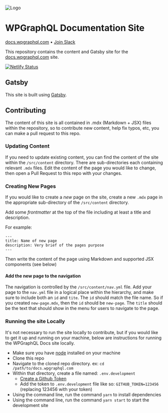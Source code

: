 ![Logo](./img/logo.png)

# WPGraphQL Documentation Site

[docs.wpgraphql.com](https://docs.wpgraphql.com) • <a href="https://wpgql-slack.herokuapp.com/" target="_blank">Join Slack</a>

This repository contains the content and Gatsby site for the [docs.wpgraphql.com](https://docs.wpgraphql.com) site.

[![Netlify Status](https://api.netlify.com/api/v1/badges/58a7d0f1-5002-42d6-a570-eff7468e1575/deploy-status)](https://app.netlify.com/sites/wpgraphql-docs/deploys)


## Gatsby
This site is built using [Gatsby](https://gatsbyjs.org).

## Contributing
The content of this site is all contained in .mdx (Markdown + JSX) files within the repository, so to contribute new content, help fix typos, etc, you can make a pull request to this repo. 

### Updating Content
If you need to update existing content, you can find the content of the site within the `/src/content` directory. There are sub-directories each containing relevant `.mdx` files. Edit the content of the page you would like to change, then open a Pull Request to this repo with your changes. 

### Creating New Pages
If you would like to create a _new_ page on the site, create a new `.mdx` page in the appropriate sub-directory of the `/src/content` directory. 

Add some *frontmatter* at the top of the file including at least a title and description. 

For example:

```
---
title: Name of new page
description: Very brief of the pages purpose
---
```

Then write the content of the page using Markdown and supported JSX components (see below)

#### Add the new page to the navigation
The navigation is controlled by the `/src/content/nav.yml` file. Add your page to the `nav.yml` file in a logical place within the hierarchy, and make sure to include both an `id` and `tite`. The `id` should match the file name. So if you created `new-page.mdx`, then the `id` should be `new-page`. The `title` should be the text that should show in the menu for users to navigate to the page.

### Running the site Locally
It's not necessary to run the site locally to contribute, but if you would like to get it up and running on your machine, below are instructions for running the WPGraphQL Docs site locally. 

- Make sure you have [node](https://nodejs.org/en/dow) installed on your machine
- Clone this repo
- Navigate to the cloned repo directory. ex: `cd /path/to/docs.wpgraphql.com`
- Within that directory, create a file named: `.env.development`
  - [Create a Github Token](https://help.github.com/en/articles/creating-a-personal-access-token-for-the-command-line)
  - Add the token to `.env.development` file like so: `GITHUB_TOKEN=123456` (replacing 123456 with your token)
- Using the command line, run the command `yarn` to install dependencies
- Using the command line, run the command `yarn start` to start the development site
